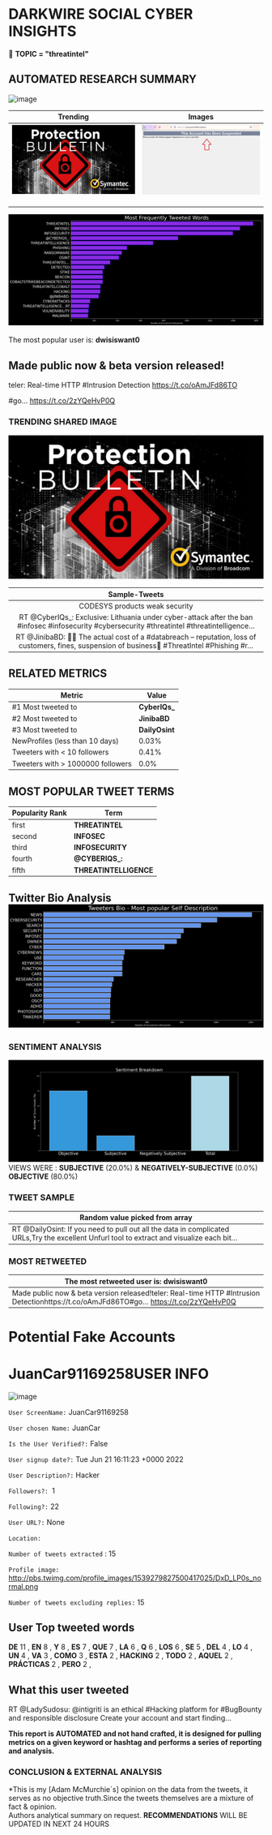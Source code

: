 # DARKWIRE SOCIAL CYBER INSIGHTS 
&#x1F34E; **TOPIC = "threatintel"**

## AUTOMATED RESEARCH SUMMARY
  ![image](darkLogo.png)   

|  Trending  |   Images | 
:-------------------------:|:-------------------------:
|  ![image](assets/threatintel/imageFile1.jpg)     <img width=200/> | ![image](assets/threatintel/imageFile2.jpg) <img width=200/> |   
 
 
![image](assets/threatintel/TWEETS.png)
<br></br>
The most popular user is: **dwisiswant0**  
 

## Made public now &amp; beta version released!

teler: Real-time HTTP #Intrusion Detection
https://t.co/oAmJFd86TO

#go… https://t.co/2zYQeHvP0Q 

  




### TRENDING SHARED IMAGE

![image](assets/threatintel/twitterPostedImage.png)



|                **Sample-Tweets**        |
| :-------------: |
| CODESYS products weak security | CVE-2022-31806 - https://t.co/ZnfW1xK8MZ#CVE #Vulnerability #OSINT #ThreatIntel #Cyber |
| RT @CyberIQs_: Exclusive: Lithuania under cyber-attack after the ban #infosec #infosecurity #cybersecurity #threatintel #threatintelligence… |
| RT @JinibaBD: 👏👏 The actual cost of a #databreach – reputation, loss of customers, fines, suspension of business🚨 #ThreatIntel #Phishing #r… |

## RELATED METRICS<br>
| Metric | Value |
| ------------- | ------------- |
| #1 Most tweeted to  | **CyberIQs_** |
| #2 Most tweeted to  | **JinibaBD** |
| #3 Most tweeted to  | **DailyOsint** |
| NewProfiles (less than 10 days) | 0.03%  |
| Tweeters with < 10 followers  | 0.41%|
| Tweeters with > 1000000 followers  | 0.0%  |



## MOST POPULAR TWEET TERMS 


| Popularity Rank  | Term |
| ------------- | ------------- |
| first  | **THREATINTEL**  |
| second  | **INFOSEC**  |
| third  | **INFOSECURITY** |
| fourth  | **@CYBERIQS_:**  |
| fifth  | **THREATINTELLIGENCE**  |


## Twitter Bio Analysis![image](assets/threatintel/BIO.png)
### SENTIMENT ANALYSIS
![image](assets/threatintel/sentiment.png)
VIEWS WERE : **SUBJECTIVE**  (20.0%) & **NEGATIVELY-SUBJECTIVE** (0.0%) **OBJECTIVE** (80.0%)

### TWEET SAMPLE 
| Random value picked from array |
| ------------- |
|RT @DailyOsint: If you need to pull out all the data in complicated URLs,Try the excellent Unfurl tool to extract and visualize each bit… |

### MOST RETWEETED 

| The most retweeted user is: **dwisiswant0**  |
| ------------- |
| Made public now &amp; beta version released!teler: Real-time HTTP #Intrusion Detectionhttps://t.co/oAmJFd86TO#go… https://t.co/2zYQeHvP0Q |

# Potential Fake Accounts
 
# JuanCar91169258USER INFO
![image](http://pbs.twimg.com/profile_images/1539279827500417025/DxD_LP0s_normal.png)
 
`User ScreenName:` JuanCar91169258 
 
`User chosen Name:` JuanCar 
 
`Is the User Verified?:` False 
 
`User signup date?:` Tue Jun 21 16:11:23 +0000 2022 
 
`User Description?:` Hacker 
 
`Followers?: `1 
 
`Following?:` 22 
 
`User URL?:` None 
 
`Location:`  
 
`Number of tweets extracted`  : 15 
 
`Profile image:` http://pbs.twimg.com/profile_images/1539279827500417025/DxD_LP0s_normal.png 
 
`Number of tweets excluding replies:` 15 
 

 

 
## User Top tweeted words 
 
**DE** 11 , **EN** 8 , **Y** 8 , **ES** 7 , **QUE** 7 , **LA** 6 , **Q** 6 , **LOS** 6 , **SE** 5 , **DEL** 4 , **LO** 4 , **UN** 4 , **VA** 3 , **COMO** 3 , **ESTA** 2 , **HACKING** 2 , **TODO** 2 , **AQUEL** 2 , **PRÁCTICAS** 2 , **PERO** 2 , 
 
## What this user tweeted
 
RT @LadySudosu: @intigriti is an ethical #Hacking platform for #BugBounty and responsible disclosure Create your account and start finding…
 

<b> This report is AUTOMATED and not hand crafted, it is designed for pulling metrics on a given keyword or hashtag and performs a series of reporting and analysis.</b>  
### CONCLUSION & EXTERNAL ANALYSIS

*This is my [Adam McMurchie`s] opinion on the data from the tweets, it serves as no objective truth.Since the tweets themselves are a mixture of fact & opinion.<br>
Authors analytical summary on request.
**RECOMMENDATIONS** WILL BE UPDATED IN NEXT  24 HOURS <br>